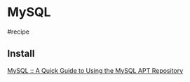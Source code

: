# MySQL
#recipe

## Install
[MySQL :: A Quick Guide to Using the MySQL APT Repository](https://dev.mysql.com/doc/mysql-apt-repo-quick-guide/en/#apt-repo-fresh-install)
